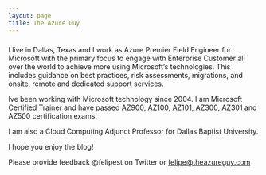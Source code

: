 ```yaml
---
layout: page
title: The Azure Guy
---
```


###
I live in Dallas, Texas and I work as Azure Premier Field Engineer for Microsoft with the primary focus to engage with Enterprise Customer all over the world to achieve more using Microsoft’s technologies. This includes guidance on best practices, risk assessments, migrations, and onsite, remote and dedicated support services.

Ive been working with Microsoft technology since 2004. I am Microsoft Certified Trainer and have passed AZ900, AZ100, AZ101, AZ300, AZ301 and AZ500 certification exams.

I am also a Cloud Computing Adjunct Professor for Dallas Baptist University.

I hope you enjoy the blog! 

Please provide feedback @felipest on Twitter or felipe@theazureguy.com
